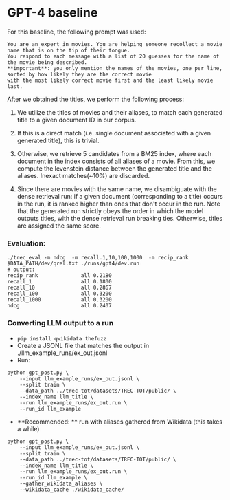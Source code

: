 # GPT-4 baseline

For this baseline, the following prompt was used:

```
You are an expert in movies. You are helping someone recollect a movie name that is on the tip of their tongue.
You respond to each message with a list of 20 guesses for the name of the movie being described.
**important**: you only mention the names of the movies, one per line, sorted by how likely they are the correct movie 
with the most likely correct movie first and the least likely movie last.
```

After we obtained the titles, we perform the following process: 
1. We utilize the titles of movies and their aliases, to match each generated title to a given document ID in our corpus.

2. If this is a direct match (i.e. single document associated with a given generated title), this is trivial.
 
3. Otherwise, we retrieve 5 candidates from a BM25 index, where each document in the index consists of all aliases of a movie.
 From this, we compute the levenstein distance between the generated title and the aliases. Inexact matches(~10%) are discarded. 

4. Since there are movies with the same name, we disambiguate with the dense retrieval run: if a given document (corresponding 
to a title) occurs in the run, it is ranked higher than ones that don't occur in the run.   Note that the generated run 
strictly obeys the order in which the model outputs titles, with the dense retrieval run breaking ties. Otherwise, titles
are assigned the same score.   
  
 


### Evaluation:
```
./trec_eval -m ndcg  -m recall.1,10,100,1000  -m recip_rank $DATA_PATH/dev/qrel.txt ./runs/gpt4/dev.run
# output:
recip_rank            	all	0.2180
recall_1              	all	0.1800
recall_10             	all	0.2867
recall_100            	all	0.3200
recall_1000           	all	0.3200
ndcg                  	all	0.2407
```


### Converting LLM output to a run

- ```pip install qwikidata thefuzz```
- Create a JSONL file that matches the output in ./llm_example_runs/ex_out.jsonl
- Run: 
```
python gpt_post.py \
    --input llm_example_runs/ex_out.jsonl \
    --split train \
    --data_path ../trec-tot/datasets/TREC-TOT/public/ \
    --index_name llm_title \
    --run llm_example_runs/ex_out.run \  
    --run_id llm_example 
```
- **Recommended: ** run with aliases gathered from Wikidata (this takes a while)
```
python gpt_post.py \
    --input llm_example_runs/ex_out.jsonl \
    --split train \
    --data_path ../trec-tot/datasets/TREC-TOT/public/ \
    --index_name llm_title \
    --run llm_example_runs/ex_out.run \  
    --run_id llm_example \ 
    --gather_wikidata_aliases \
    --wikidata_cache ./wikidata_cache/ 
```